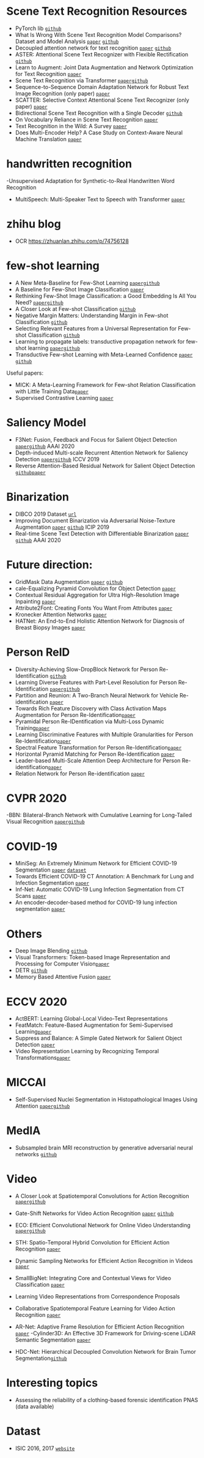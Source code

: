 # Scene Text Recognition Resources
- PyTorch lib [`github`](https://github.com/Media-Smart/vedastr)
- What Is Wrong With Scene Text Recognition Model Comparisons? Dataset and Model Analysis [`paper`](https://arxiv.org/pdf/1904.01906.pdf) [`github`](https://github.com/clovaai/deep-text-recognition-benchmark)
- Decoupled attention network for text recognition [`paper`](https://arxiv.org/pdf/1912.10205.pdf) [`github`](https://github.com/Wang-Tianwei/Decoupled-attention-network)
- ASTER: Attentional Scene Text Recognizer with Flexible Rectification [`github`](https://github.com/bgshih/aster)
- Learn to Augment: Joint Data Augmentation and Network Optimization for Text Recognition [`paper`](https://arxiv.org/pdf/2003.06606.pdf)
- Scene Text Recognition via Transformer [`paper`](https://arxiv.org/pdf/2003.08077.pdf)[`github`](https://github.com/fengxinjie/Transformer-OCR)
- Sequence-to-Sequence Domain Adaptation Network for Robust Text Image Recognition (only paper) [`paper`](http://openaccess.thecvf.com/content_CVPR_2019/papers/Zhang_Sequence-To-Sequence_Domain_Adaptation_Network_for_Robust_Text_Image_Recognition_CVPR_2019_paper.pdf)
- SCATTER: Selective Context Attentional Scene Text Recognizer (only paper) [`paper`](https://arxiv.org/pdf/2003.11288.pdf)
- Bidirectional Scene Text Recognition with a Single Decoder [`github`](https://github.com/MauritsBleeker/Bi-STET/tree/d7bb34298bf1e4da61f326968886591296690ef6)
- On Vocabulary Reliance in Scene Text Recognition [`paper`](https://arxiv.org/pdf/2005.03959.pdf)
- Text Recognition in the Wild: A Survey [`paper`](https://arxiv.org/pdf/2005.03492v1.pdf)
- Does Multi-Encoder Help? A Case Study on Context-Aware Neural Machine Translation [`paper`](https://arxiv.org/pdf/2005.03393v1.pdf) 

# handwritten recognition
-Unsupervised Adaptation for Synthetic-to-Real Handwritten Word Recognition 
- MultiSpeech: Multi-Speaker Text to Speech with Transformer [`paper`](https://arxiv.org/pdf/2006.04664.pdf)

# zhihu blog
-  OCR https://zhuanlan.zhihu.com/p/74756128

# few-shot learning
 - A New Meta-Baseline for Few-Shot Learning  [`paper`](https://arxiv.org/pdf/2003.04390.pdf)[`github`](https://github.com/cyvius96/few-shot-meta-baseline)
 - A Baseline for Few-Shot Image Classification [`paper`](https://arxiv.org/abs/1909.02729)
 - Rethinking Few-Shot Image Classification: a Good Embedding Is All You Need? [`paper`](https://arxiv.org/pdf/2003.11539.pdf)[`github`](https://github.com/WangYueFt/rfs/)
 - A Closer Look at Few-shot Classification [`github`](https://github.com/wyharveychen/CloserLookFewShot/blob/e03aca8a2d01c9b5861a5a816cd5d3fdfc47cd45/methods/relationnet.py)
 - Negative Margin Matters: Understanding Margin in Few-shot Classification [`github`](https://github.com/bl0/negative-margin.few-shot)
 - Selecting Relevant Features from a Universal Representation for Few-shot Classification [`github`](https://github.com/dvornikita/SUR)
 - Learning to propagate labels: transductive propagation network for few-shot learning [`paper`](https://arxiv.org/pdf/1805.10002.pdf)[`github`](https://github.com/csyanbin/TPN-pytorch/blob/master/models.py)
 - Transductive Few-shot Learning with Meta-Learned Confidence [`paper`](https://arxiv.org/pdf/2002.12017.pdf) [`github`](https://github.com/seongmin-kye/MCT_DFMN/tree/7f3660f538ab7a6e54d4a17bfd793a06244b6ee5)
 
 Useful papers:
 
- MICK: A Meta-Learning Framework for Few-shot Relation Classification with Little Training Data[`paper`](https://arxiv.org/pdf/2004.14164.pdf)
- Supervised Contrastive Learning [`paper`](https://arxiv.org/pdf/2004.11362v1.pdf)
 
# Saliency Model
- F3Net: Fusion, Feedback and Focus for Salient Object Detection [`paper`](https://arxiv.org/pdf/1911.11445.pdf)[`github`](https://github.com/weijun88/F3Net) AAAI 2020
- Depth-induced Multi-scale Recurrent Attention Network for Saliency Detection [`paper`](http://openaccess.thecvf.com/content_ICCV_2019/papers/Piao_Depth-Induced_Multi-Scale_Recurrent_Attention_Network_for_Saliency_Detection_ICCV_2019_paper.pdf)[`github`](https://github.com/OIPLab-DUT/DMRA_RGBD-SOD) ICCV 2019
- Reverse Attention-Based Residual Network for Salient Object Detection [`github`](https://github.com/ShuhanChen/RAS_ECCV18)[`paper`](https://arxiv.org/pdf/1807.09940.pdf)

# Binarization
- DIBCO 2019 Dataset [`url`](https://vc.ee.duth.gr/dibco2019/benchmark/)
- Improving Document Binarization via Adversarial Noise-Texture Augmentation  [`paper`](https://arxiv.org/pdf/1810.11120v1.pdf) [`github`](https://github.com/ankanbhunia/AdverseBiNet) ICIP 2019
- Real-time Scene Text Detection with Differentiable Binarization [`paper`](https://arxiv.org/pdf/1911.08947.pdf) [`github`](https://github.com/MhLiao/DB) AAAI 2020




# Future direction:
-  GridMask Data Augmentation [`paper`](https://arxiv.org/pdf/2001.04086.pdf) [`github`](https://github.com/akuxcw/GridMask)
- cale-Equalizing Pyramid Convolution for Object Detection [`paper`](https://arxiv.org/pdf/2005.03101v1.pdf)
- Contextual Residual Aggregation for Ultra High-Resolution Image Inpainting [`paper`](https://arxiv.org/pdf/2005.09704.pdf)
- Attribute2Font: Creating Fonts You Want From Attributes [`paper`](https://arxiv.org/pdf/2005.07865.pdf)
- Kronecker Attention Networks [`paper`](https://arxiv.org/pdf/2007.08442.pdf)
- HATNet: An End-to-End Holistic Attention Network for Diagnosis of Breast Biopsy Images [`paper`](https://arxiv.org/pdf/2007.13007.pdf)

# Person ReID
- Diversity-Achieving Slow-DropBlock Network for Person Re-Identification [`github`](https://github.com/AI-NERC-NUPT/SDB)
- Learning Diverse Features with Part-Level Resolution for Person Re-Identification [`paper`](https://arxiv.org/pdf/2001.07442.pdf)[`github`](https://github.com/AI-NERC-NUPT/PLR-OSNet)
- Partition and Reunion: A Two-Branch Neural Network for Vehicle Re-identification [`paper`](http://openaccess.thecvf.com/content_CVPRW_2019/papers/AI%20City/Chen_Partition_and_Reunion_A_Two-Branch_Neural_Network_for_Vehicle_Re-identification_CVPRW_2019_paper.pdf)
- Towards Rich Feature Discovery with Class Activation Maps Augmentation for Person Re-Identification[`paper`](http://openaccess.thecvf.com/content_CVPR_2019/papers/Yang_Towards_Rich_Feature_Discovery_With_Class_Activation_Maps_Augmentation_for_CVPR_2019_paper.pdf)
- Pyramidal Person Re-IDentification via Multi-Loss Dynamic Training[`paper`](http://openaccess.thecvf.com/content_CVPR_2019/papers/Zheng_Pyramidal_Person_Re-IDentification_via_Multi-Loss_Dynamic_Training_CVPR_2019_paper.pdf)
- Learning Discriminative Features with Multiple Granularities for Person Re-Identification[`paper`](https://arxiv.org/pdf/1804.01438.pdf)
- Spectral Feature Transformation for Person Re-Identification[`paper`](http://openaccess.thecvf.com/content_ICCV_2019/papers/Luo_Spectral_Feature_Transformation_for_Person_Re-Identification_ICCV_2019_paper.pdf)
- Horizontal Pyramid Matching for Person Re-Identification [`paper`](https://arxiv.org/pdf/1804.05275.pdf)
- Leader-based Multi-Scale Attention Deep Architecture for Person Re-identification[`paper`](http://epubs.surrey.ac.uk/852875/1/final_version.pdf)
- Relation Network for Person Re-identification [`paper`](https://arxiv.org/pdf/1911.09318.pdf)

# CVPR 2020 
-BBN: Bilateral-Branch Network with Cumulative Learning for Long-Tailed Visual Recognition [`paper`](http://www.weixiushen.com/publication/cvpr20_BBN.pdf)[`github`](https://github.com/Megvii-Nanjing/BBN/tree/6976695d00be6ad9143e6cfd7340baeacaf1de32)

# COVID-19
- MiniSeg: An Extremely Minimum Network for
Efficient COVID-19 Segmentation [`paper`](https://arxiv.org/pdf/2004.09750.pdf) [`dataset`](http://medicalsegmentation.com/covid19/)
- Towards Efficient COVID-19 CT Annotation: A Benchmark for Lung and Infection Segmentation [`paper`](https://arxiv.org/pdf/2004.12537.pdf)
- Inf-Net: Automatic COVID-19 Lung Infection Segmentation from CT Scans [`paper`](https://arxiv.org/pdf/2004.14133.pdf)
- An encoder-decoder-based method for COVID-19 lung infection segmentation [`paper`](https://arxiv.org/pdf/2007.00861.pdf)

# Others
- Deep Image Blending [`github`](https://github.com/owenzlz/DeepImageBlending)
- Visual Transformers: Token-based Image Representation and Processing for Computer Vision[`paper`](https://arxiv.org/pdf/2006.03677.pdf)
- DETR [`github`](https://github.com/facebookresearch/detr)
- Memory Based Attentive Fusion [`paper`](https://arxiv.org/pdf/2007.08076.pdf)

# ECCV 2020
- ActBERT: Learning Global-Local Video-Text Representations
- FeatMatch: Feature-Based Augmentation for Semi-Supervised Learning[`paper`](https://arxiv.org/pdf/2007.08505.pdf)
- Suppress and Balance: A Simple Gated Network for Salient Object Detection [`paper`](https://arxiv.org/pdf/2007.08074.pdf)
- Video Representation Learning by Recognizing Temporal Transformations[`paper`](https://arxiv.org/pdf/2007.10730.pdf)

# MICCAI
- Self-Supervised Nuclei Segmentation in Histopathological Images Using Attention [`paper`](https://arxiv.org/pdf/2007.08373v1.pdf)[`github`](https://github.com/msahasrabudhe/miccai2020_self_sup_nuclei_seg)

# MedIA
- Subsampled brain MRI reconstruction by generative adversarial neural networks [`github`](https://github.com/ItamarDavid/Subsampled-Brain-MRI-Reconstruction-by-Generative-Adversarial-Neural-Networks)

# Video

- A Closer Look at Spatiotemporal Convolutions for Action Recognition [`paper`](https://arxiv.org/pdf/1711.11248.pdf)[`github`](https://github.com/irhum/R2Plus1D-PyTorch)
- Gate-Shift Networks for Video Action Recognition [`paper`](https://openaccess.thecvf.com/content_CVPR_2020/papers/Sudhakaran_Gate-Shift_Networks_for_Video_Action_Recognition_CVPR_2020_paper.pdf) [`github`](https://github.com/swathikirans/GSM)
- ECO: Efficient Convolutional Network for Online Video Understanding [`paper`](https://arxiv.org/pdf/1804.09066.pdf)[`github`](https://github.com/zhang-can/ECO-pytorch/blob/master/models.py)
- STH: Spatio-Temporal Hybrid Convolution for Efficient Action Recognition [`paper`](https://arxiv.org/pdf/2003.08042.pdf)
- Dynamic Sampling Networks for Efficient Action Recognition in Videos [`paper`](https://arxiv.org/pdf/2006.15560.pdf)
- SmallBigNet: Integrating Core and Contextual Views for Video Classification [`paper`](https://openaccess.thecvf.com/content_CVPR_2020/papers/Li_SmallBigNet_Integrating_Core_and_Contextual_Views_for_Video_Classification_CVPR_2020_paper.pdf)
- Learning Video Representations from Correspondence Proposals
- Collaborative Spatiotemporal Feature Learning for Video Action Recognition [`paper`](https://arxiv.org/pdf/1903.01197.pdf)
- AR-Net: Adaptive Frame Resolution for Efficient Action Recognition [`paper`](https://arxiv.org/pdf/2007.15796.pdf)
-Cylinder3D: An Effective 3D Framework for Driving-scene LiDAR Semantic Segmentation [`paper`](https://arxiv.org/pdf/2008.01550.pdf)

- HDC-Net: Hierarchical Decoupled Convolution Network for Brain Tumor Segmentation[`github`](https://github.com/luozhengrong/HDC-Net)

# Interesting topics
- Assessing the reliability of a clothing-based forensic identification PNAS (data available)

# Datast 
- ISIC 2016, 2017 [`website`](https://challenge.isic-archive.com/data#2018)
